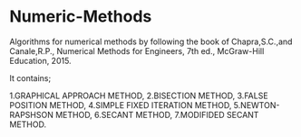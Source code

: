 # Numeric-Methods
Algorithms for numerical methods by following the book of 
Chapra,S.C.,and Canale,R.P., Numerical Methods for Engineers, 7th ed., McGraw-Hill Education, 2015.

It contains;

1.GRAPHICAL APPROACH METHOD, 
2.BISECTION METHOD, 
3.FALSE POSITION METHOD, 
4.SIMPLE FIXED ITERATION METHOD, 
5.NEWTON-RAPSHSON METHOD, 
6.SECANT METHOD, 
7.MODIFIDED SECANT METHOD.
